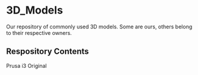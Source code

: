 # 3D_Models
Our repository of commonly used 3D models. Some are ours, others belong to their respective owners.

## Respository Contents
Prusa i3 Original

